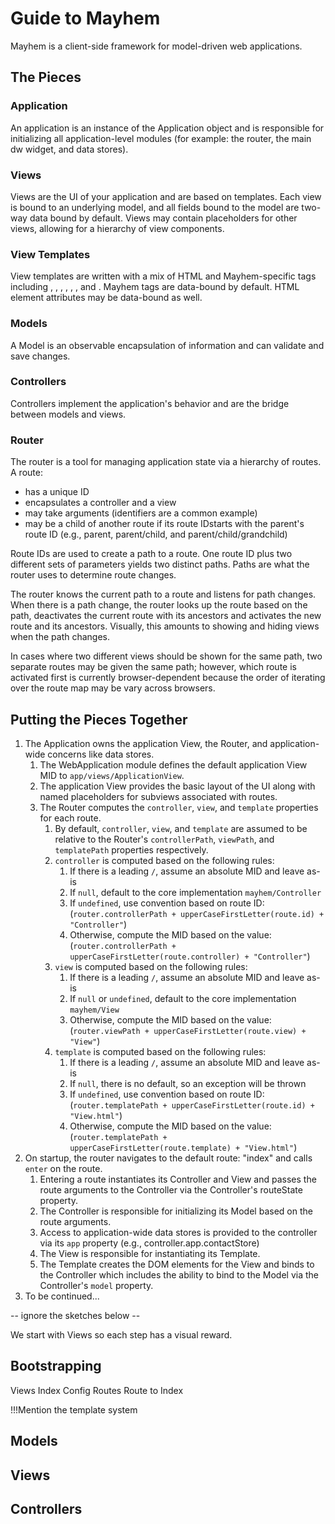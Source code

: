 Guide to Mayhem
===============

Mayhem is a client-side framework for model-driven web applications.

The Pieces
----------

### Application
An application is an instance of the Application object and is responsible for initializing all application-level modules
(for example: the router, the main dw widget, and data stores).

### Views
Views are the UI of your application and are based on templates. Each view is bound to an underlying model,
and all fields bound to the model are two-way data bound by default. Views may contain placeholders for other views,
allowing for a hierarchy of view components.

### View Templates
View templates are written with a mix of HTML and Mayhem-specific tags including <if>, <elseif>, <else>,
<for>, <when>, <data>, and <widget>. Mayhem tags are data-bound by default.
HTML element attributes may be data-bound as well.

### Models
A Model is an observable encapsulation of information and can validate and save changes.

### Controllers
Controllers implement the application's behavior and are the bridge between models and views.

### Router
The router is a tool for managing application state via a hierarchy of routes. A route:
* has a unique ID
* encapsulates a controller and a view
* may take arguments (identifiers are a common example)
* may be a child of another route if its route IDstarts with the parent's route ID
(e.g., parent, parent/child, and parent/child/grandchild)

Route IDs are used to create a path to a route. One route ID plus two different sets of parameters
yields two distinct paths. Paths are what the router uses to determine route changes.

The router knows the current path to a route and listens for path changes. When there is a path change,
the router looks up the route based on the path, deactivates the current route with its ancestors
and activates the new route and its ancestors. Visually, this amounts to showing and hiding views
when the path changes.

In cases where two different views should be shown for the same path,
two separate routes may be given the same path; however, which route is activated first is
currently browser-dependent because the order of iterating over the route map may be vary across browsers.

Putting the Pieces Together
---------------------------

1. The Application owns the application View, the Router, and application-wide concerns like data stores.
	1. The WebApplication module defines the default application View MID to `app/views/ApplicationView`.
	2. The application View provides the basic layout of the UI along with named placeholders for subviews associated with routes.
	3. The Router computes the `controller`, `view`, and `template` properties for each route.
		1. By default, `controller`, `view`, and `template` are assumed to be relative to the Router's
			`controllerPath`, `viewPath`, and `templatePath` properties respectively.
		2. `controller` is computed based on the following rules:
			1. If there is a leading `/`, assume an absolute MID and leave as-is
			2. If `null`, default to the core implementation `mayhem/Controller`
			3. If `undefined`, use convention based on route ID:
				(`router.controllerPath + upperCaseFirstLetter(route.id) + "Controller"`)
			4. Otherwise, compute the MID based on the value:
				(`router.controllerPath + upperCaseFirstLetter(route.controller) + "Controller"`)
		3. `view` is computed based on the following rules:
			1. If there is a leading `/`, assume an absolute MID and leave as-is
			2. If `null` or `undefined`, default to the core implementation `mayhem/View`
			3. Otherwise, compute the MID based on the value:
				(`router.viewPath + upperCaseFirstLetter(route.view) + "View"`)
		4. `template` is computed based on the following rules:
			1. If there is a leading `/`, assume an absolute MID and leave as-is
			2. If `null`, there is no default, so an exception will be thrown
			3. If `undefined`, use convention based on route ID:
				(`router.templatePath + upperCaseFirstLetter(route.id) + "View.html"`)
			4. Otherwise, compute the MID based on the value:
				(`router.templatePath + upperCaseFirstLetter(route.template) + "View.html"`)
2. On startup, the router navigates to the default route: "index" and calls `enter` on the route.
	1. Entering a route instantiates its Controller and View and passes the route arguments to the Controller
		via the Controller's routeState property.
	2. The Controller is responsible for initializing its Model based on the route arguments.
	3. Access to application-wide data stores is provided to the controller via its `app` property
		(e.g., controller.app.contactStore)
	4. The View is responsible for instantiating its Template.
	5. The Template creates the DOM elements for the View and binds to the Controller
		which includes the ability to bind to the Model via the Controller's `model` property.
3. To be continued... 

-- ignore the sketches below --

We start with Views so each step has a visual reward.

Bootstrapping
-------------
Views
	Index
Config
	Routes
		Route to Index

!!!Mention the template system

Models
------

Views
-----

Controllers
-----------

